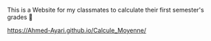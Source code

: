 This is a Website for my classmates to calculate their first semester's grades 🧐

https://Ahmed-Ayari.github.io/Calcule_Moyenne/
